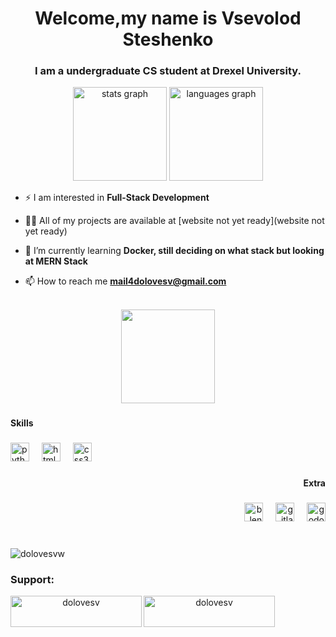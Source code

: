 <h1 align="center">Welcome,my name is Vsevolod Steshenko</h1>
<h3 align="center">I am a undergraduate CS student at Drexel University.</h3> <p align="left"> 

<div align="center">
  <img src="https://github-readme-stats.vercel.app/api?username=dolovesvw&hide_title=false&hide_rank=false&show_icons=true&include_all_commits=true&count_private=true&disable_animations=false&theme=apprentice&locale=en&hide_border=false&order=1" height="150" alt="stats graph"  />
  <img src="https://github-readme-stats.vercel.app/api/top-langs?username=dolovesvw&locale=en&hide_title=false&layout=compact&card_width=320&langs_count=5&theme=apprentice&hide_border=false&order=2" height="150" alt="languages graph"  />
</div>

- ⚡ I am interested in **Full-Stack Development**

- 👨‍💻 All of my projects are available at [website not yet ready](website not yet ready)

- 🌱 I’m currently learning **Docker, still deciding on what stack but looking at MERN Stack**

- 📫 How to reach me **mail4dolovesv@gmail.com**

<br clear="both">

<div align="center">
  <img height="150" src="https://media.tenor.com/qJRMLPlR3_8AAAAi/maxwell-cat.gif"  />
</div>

###

<h4 align="left">Skills</h4>

###

<div align="left">
  <img src="https://cdn.jsdelivr.net/gh/devicons/devicon/icons/python/python-original.svg" height="30" alt="python logo"  />
  <img width="12" />
  <img src="https://cdn.jsdelivr.net/gh/devicons/devicon/icons/html5/html5-original.svg" height="30" alt="html5 logo"  />
  <img width="12" />
  <img src="https://cdn.jsdelivr.net/gh/devicons/devicon/icons/css3/css3-original.svg" height="30" alt="css3 logo"  />
  <img width="12" />
</div>

###

<h4 align="right">Extra</h4>

###

<div align="right">
  <img src="https://cdn.jsdelivr.net/gh/devicons/devicon/icons/blender/blender-original.svg" height="30" alt="blender logo"  />
  <img width="12" />
  <img src="https://cdn.jsdelivr.net/gh/devicons/devicon/icons/gitlab/gitlab-original.svg" height="30" alt="gitlab logo"  />
  <img width="12" />
  <img src="https://cdn.jsdelivr.net/gh/devicons/devicon/icons/godot/godot-original.svg" height="30" alt="godot logo"  />
</div>

###

<br clear="both">

<div align="center">

<div align="left">
<img src="https://komarev.com/ghpvc/?username=dolovesvw&label=Profile%20views&color=0e75b6&style=flat" alt="dolovesvw" /> </p>
</div>

<h3 align="left">Support:</h3>
<p><a href="https://www.buymeacoffee.com/dolovesv"> <img align="left" src="https://cdn.buymeacoffee.com/buttons/v2/default-yellow.png" height="50" width="210" alt="dolovesv" /></a><a href="https://ko-fi.com/dolovesv"> <img align="left" src="https://cdn.ko-fi.com/cdn/kofi3.png?v=3" height="50" width="210" alt="dolovesv" /></a></p><br><br>


